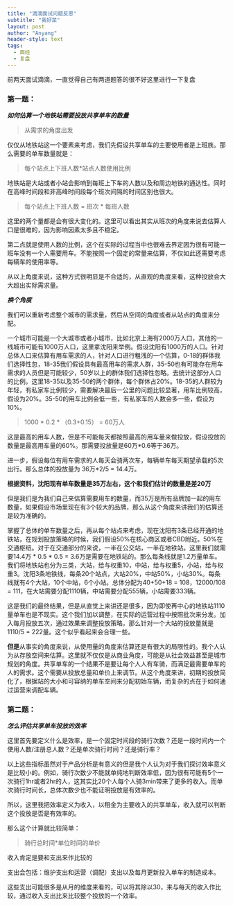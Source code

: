 ```yaml
---
title: "滴滴面试问题反思"
subtitle: "我好菜"
layout: post
author: "Anyang"
header-style: text
tags:
  - 面经
  - 复盘
---
```





前两天面试滴滴，一直觉得自己有两道题答的很不好这里进行一下复盘

### 第一题：

***如何估算一个地铁站需要投放共享单车的数量***

> 从需求的角度出发

仅仅从地铁站这一个要素来考虑，我们先假设共享单车的主要使用者是上班族。那么需要的单车数量就是：

> 每个站点上下班人数*站点人数使用比例

地铁站是大站或者小站会影响到每班上下车的人数以及和周边地铁的通达性。同时在高峰时间段和非高峰时间段每个班次间隔的时间区别也很大。

> 每个站点上下班人数 = 班次 * 每班人数

这里的两个量都是会有很大变化的。这里可以看出其实从班次的角度来说去估算人口是很难的，因为影响因素太多且不稳定。

第二点就是使用人数的比例，这个在实际的过程当中也很难去界定因为很有可能一班车没有一个人需要用车。不能按照一个固定的常量来估算，不仅如此还需要考虑每辆车的使用率等。

从以上角度来说，这种方式很明显是不合适的，从直观的角度来看，这种投放会大大超出实际需求量。

***换个角度***

我们可以重新考虑整个城市的需求量，然后从空间的角度或者从站点的角度来分配。

一个城市可能是一个大城市或者小城市，比如北京上海有2000万人口，其他的一线城市可能有1000万人口，这里拿沈阳来举例。假设沈阳有1000万的人口。针对总体人口来估算有用车需求的人，针对人口进行粗浅的一个估算，0-18的群体我们选择性忽，18-35我们假设具有最高用车的需求人群，35-50也有可能存在用车需求的人员但是可能较少，50岁以上的群体我们选择性忽略。去统计这部分人口的比例。这里18-35以及35-50的两个群体，每个群体占20%。18-35的人群较为年轻，有私家车比例较少，需要解决最后一公里的问题比较显著，用车比例较高，假设为20%。35-50的用车比例会低一些，有私家车的人数会多一些，假设为10%。

> 1000 * 0.2  * （0.3+0.15） = 60万人

这是最高的用车人数，但是不可能每天都按照最高的用车量来做投放，假设投放的数量是最高用车量的60%。那需要投放量是60万*0.6等于36万。

进一步，假设每位有用车需求的人每天会骑两次车，每辆单车每天期望承载的5次出行。那么总体的投放量为 36万*2/5 = 14.4万。

**根据资料，沈阳现有单车数量是35万左右，这个和我们估计的数量是差20万**

但是我们是为我们自己来估算需要用车的数量，而35万是所有品牌加一起的用车数量，如果假设市场里现在有3个较大的品牌，那么从这个角度来讲我们的估算还是较为准确的。

掌握了总体的单车数量之后，再从每个站点来考虑，现在沈阳有3条已经开通的地铁站，在规划投放策略的时候，我们假设50%在核心商区或者CBD附近。50%在交通枢纽。对于在交通部分的来说，一半在公交站，一半在地铁站。这里我们就需要14.4万 * 0.5 * 0.5 = 3.6万是需要在地铁站的。那么每条线就是1.2万量单车。我们将地铁站也分为三类，大站，给与权重10，中站，给与权重5，小站，给与权重3。沈阳3条地铁线，每条20个站点，大站20%，中站50%，小站30%。每条线就有4个大站，10个中站，6个小站。总体分配为40+50+18 = 108，12000/108 = 111，在大站需要分配1110辆，中站需要分配555辆，小站需要333辆。

这是我们的最终结果，但是从直觉上来讲还是很多，因为即使再中心的地铁站1110量单车也是不现实。这个我们加以调整，在实际的运营过程中按照批次来分发。加入每月投放五次，通过效果来调整投放策略，那么针对一个大站的投放量就是1110/5 = 222量。这个似乎看起来会合理一些。

**但是**从事实的角度来说，从使用量的角度来估算还是有很大的局限性的。我个人认为从存放空间来估算。这里就不仅仅是从商业角度，可能是从社会效益甚至是城市规划的角度。共享单车的一个结果不是要让每个人人有车骑，而满足最需要单车的人的需求。这个需要从投放总量和单价上来调节。从这个角度来讲，初期的投放简化了，根据站的大小和可容纳的单车空间来分配初始车辆，而复杂的点在于如何通过运营来调配车辆。



### 第二题：

***怎么评估共享单车投放的效率***

这里首先要定义什么是效率，是一个固定时间段的骑行次数？还是一段时间内一个使用人数/注册总人数？还是单次骑行时间？还是骑行率？

以上这些指标虽然对于产品分析是有意义的但是我个人认为对于我们探讨效率意义是比较小的。例如，骑行次数少不能就单纯地判断效率低，因为很有可能有5个一次骑行1hr或者2hr的人，这其实比20个人每个人骑3min带来了更多的收入。而单次骑行时间长，总体次数少也不能证明投放是有效率的。

所以，这里我把效率定义为收入，以租金为主要收入的共享单车，收入就可以判断这个投放是否是有效率的。

那么这个计算就比较简单：

> 骑行总时间*单位时间的单价

收入肯定是要和支出来作比较的

支出会包括：维护支出和运营（调配）支出以及每月更新投入单车的制造成本。

这些支出可能很多是从月的维度来看的，可以将其除以30，来与每天的收入作比较，通过收入支出比来比较整个投放的一个效率。

